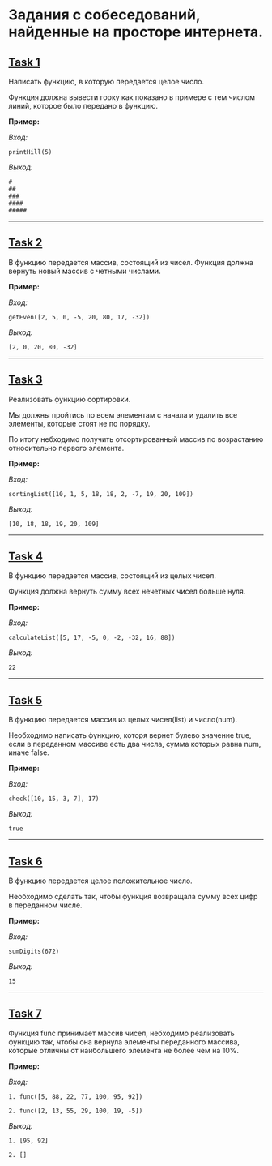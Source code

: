 # Задания с собеседований, найденные на просторе интернета.

## [Task 1](https://github.com/RomanSchigolev/interview_tasks/blob/master/task_1/index.js)

Написать функцию, в которую передается целое число.

Функция должна вывести горку как показано в примере с тем числом линий, которое было передано в функцию.

**Пример:**

*Вход:* 

`printHill(5)`

*Выход:*

```  
#
##
###
####
#####
```
---

## [Task 2](https://github.com/RomanSchigolev/interview_tasks/blob/master/task_2/index.js)

В функцию передается массив, состоящий из чисел. Функция должна вернуть новый массив с четными числами.

**Пример:**

*Вход:*

`getEven([2, 5, 0, -5, 20, 80, 17, -32])`

*Выход:*

`[2, 0, 20, 80, -32]`

---

## [Task 3](https://github.com/RomanSchigolev/interview_tasks/blob/master/task_3/index.js)

Реализовать функцию сортировки. 

Мы должны пройтись по всем элементам с начала и удалить все элементы, которые стоят не по порядку.

По итогу небходимо получить отсортированный массив по возрастанию относительно первого элемента.

**Пример:**

*Вход:*

`sortingList([10, 1, 5, 18, 18, 2, -7, 19, 20, 109])`

*Выход:*

`[10, 18, 18, 19, 20, 109]`

---

## [Task 4](https://github.com/RomanSchigolev/interview_tasks/blob/master/task_4/index.js)

В функцию передается массив, состоящий из целых чисел.

Функция должна вернуть сумму всех нечетных чисел больше нуля.

**Пример:**

*Вход:*

`calculateList([5, 17, -5, 0, -2, -32, 16, 88])`

*Выход:*

`22`

---

## [Task 5](https://github.com/RomanSchigolev/interview_tasks/blob/master/task_5/index.js)

В функцию передается массив из целых чисел(list) и число(num).

Необходимо написать функцию, которя вернет булево значение true, если в переданном массиве есть два числа, сумма которых равна num, иначе false.

**Пример:**

*Вход:*

`check([10, 15, 3, 7], 17)`

*Выход:*

`true`

---

## [Task 6](https://github.com/RomanSchigolev/interview_tasks/blob/master/task_6/index.js)

В функцию передается целое положительное число.

Необходимо сделать так, чтобы функция возвращала сумму всех цифр в переданном числе.

**Пример:**

*Вход:*

`sumDigits(672)`

*Выход:*

`15`

---

## [Task 7](https://github.com/RomanSchigolev/interview_tasks/blob/master/task_7/index.js)

Функция func принимает массив чисел, небходимо реализовать функцию так, чтобы она вернула элементы переданного массива, которые отличны от наибольшего элемента не более чем на 10%.


**Пример:**

*Вход:*

`1. func([5, 88, 22, 77, 100, 95, 92])`

`2. func([2, 13, 55, 29, 100, 19, -5])`

*Выход:*

`1. [95, 92]`

`2. []`
